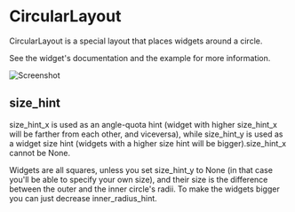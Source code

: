 CircularLayout
==============

CircularLayout is a special layout that places widgets around a circle.

See the widget's documentation and the example for more information.

![Screenshot](screenshot.png)

size_hint
---------

size_hint_x is used as an angle-quota hint (widget with higher
size_hint_x will be farther from each other, and viceversa), while
size_hint_y is used as a widget size hint (widgets with a higher size
hint will be bigger).size_hint_x cannot be None.

Widgets are all squares, unless you set size_hint_y to None (in that
case you'll be able to specify your own size), and their size is the
difference between the outer and the inner circle's radii. To make the
widgets bigger you can just decrease inner_radius_hint.